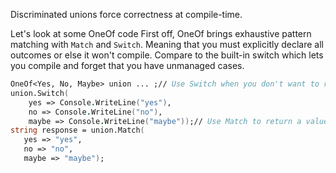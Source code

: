 Discriminated unions force correctness at compile-time.

Let's look at some OneOf code
First off, OneOf brings exhaustive pattern matching with `Match` and `Switch`. 
Meaning that you must explicitly declare all outcomes or else it won't compile. 
Compare to the built-in switch which lets you compile and forget that you have unmanaged cases.

```fs
OneOf<Yes, No, Maybe> union ... ;// Use Switch when you don't want to return anything
union.Switch(
    yes => Console.WriteLine("yes"),
    no => Console.WriteLine("no"),
    maybe => Console.WriteLine("maybe"));// Use Match to return a value
string response = union.Match(
   yes => "yes",
   no => "no",
   maybe => "maybe");
```